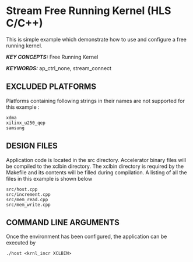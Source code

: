 Stream Free Running Kernel (HLS C/C++)
======================

This is simple example which demonstrate how to use and configure a free running kernel.

***KEY CONCEPTS:*** Free Running Kernel

***KEYWORDS:*** ap_ctrl_none, stream_connect

## EXCLUDED PLATFORMS
Platforms containing following strings in their names are not supported for this example :
```
xdma
xilinx_u250_qep
samsung
```

##  DESIGN FILES
Application code is located in the src directory. Accelerator binary files will be compiled to the xclbin directory. The xclbin directory is required by the Makefile and its contents will be filled during compilation. A listing of all the files in this example is shown below

```
src/host.cpp
src/increment.cpp
src/mem_read.cpp
src/mem_write.cpp
```

##  COMMAND LINE ARGUMENTS
Once the environment has been configured, the application can be executed by
```
./host <krnl_incr XCLBIN>
```

